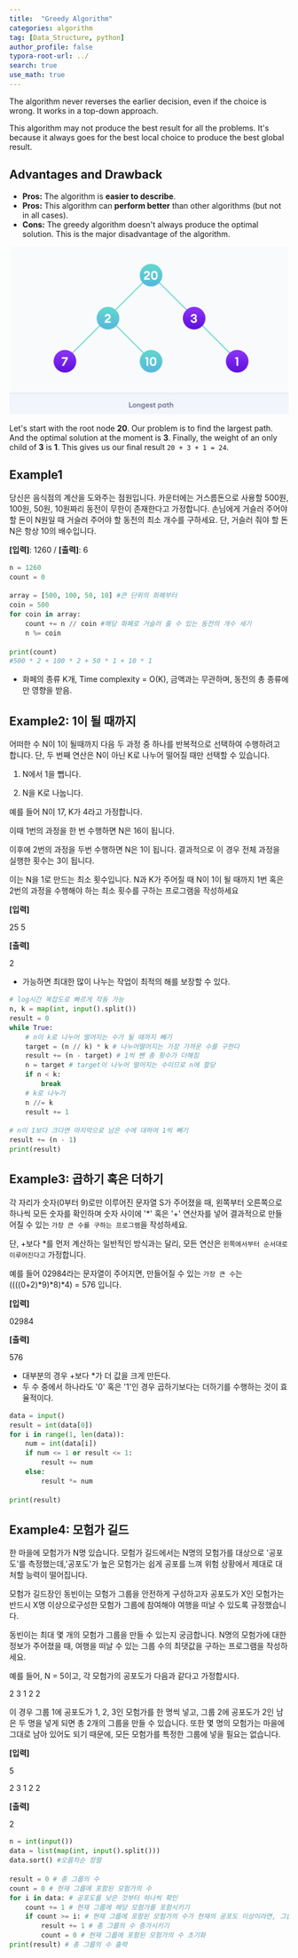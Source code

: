 ```yaml
---
title:  "Greedy Algorithm"
categories: algorithm
tag: [Data_Structure, python]
author_profile: false
typora-root-url: ../
search: true
use_math: true
---
```


The algorithm never reverses the earlier decision, even if the choice is wrong. It works in a top-down approach.

This algorithm may not produce the best result for all the problems. It's because it always goes for the best local choice to produce the best global result.

## Advantages and Drawback

- **Pros:** The algorithm is **easier to describe**.
- **Pros:** This algorithm can **perform better** than other algorithms (but not in all cases).
- **Cons:** The greedy algorithm doesn't always produce the optimal solution. This is the major disadvantage of the algorithm.

![image-20230429151051076](/../images/2023-04-29-Greedy_algorithm/image-20230429151051076.png)

Let's start with the root node **20**. Our problem is to find the largest path. And the optimal solution at the moment is **3**. Finally, the weight of an only child of **3** is **1**. This gives us our final result `20 + 3 + 1 = 24`.

## Example1

당신은 음식점의 계산을 도와주는 점원입니다. 카운터에는 거스름돈으로 사용할 500원, 100원, 50원, 10원짜리 동전이 무한이 존재한다고 가정합니다. 손님에게 거슬러 주어야 할 돈이 N원일 때 거슬러 주어야 할 동전의 최소 개수를 구하세요. 단, 거슬러 줘야 할 돈 N은 항상 10의 배수입니다.

**[입력]**: 1260 / **[출력]**: 6

```python
n = 1260
count = 0

array = [500, 100, 50, 10] #큰 단위의 화폐부터
coin = 500
for coin in array:
    count += n // coin #해당 화폐로 거슬러 줄 수 있는 동전의 개수 세기
    n %= coin

print(count) 
#500 * 2 + 100 * 2 + 50 * 1 + 10 * 1
```

- 화페의 종류 K개, Time complexity = O(K), 금액과는 무관하며, 동전의 총 종류에만 영향을 받음.

## Example2: 1이 될 때까지

어떠한 수 N이 1이 될때까지 다음 두 과정 중 하나를 반복적으로 선택하여 수행하려고 합니다. 단, 두 번째 연산은 N이 아닌 K로 나누어 떨어질 때만 선택할 수 있습니다. 

1. N에서 1을 뺍니다.  

2. N을 K로 나눕니다. 

예를 들어 N이 17, K가 4라고 가정합니다. 

이때 1번의 과정을 한 번 수행하면 N은 16이 됩니다. 

이후에 2번의 과정을 두번 수행하면 N은 1이 됩니다. 결과적으로 이 경우 전체 과정을 실행한 횟수는 3이 됩니다. 

이는 N을 1로 만드는 최소 횟수입니다. N과 K가 주어질 때 N이 1이 될 때까지 1번 혹은 2번의 과정을 수행해야 하는 최소 횟수를 구하는 프로그램을 작성하세요

**[입력]**

25 5

**[출력]**

2

- 가능하면 최대한 많이 나누는 작업이 최적의 해를 보장할 수 있다.

```python
# log시간 복잡도로 빠르게 작동 가능
n, k = map(int, input().split())
result = 0
while True:
    # n이 k로 나누어 떨어지는 수가 될 때까지 빼기
    target = (n // k) * k # 나누어떨어지는 가장 가까운 수를 구한다
    result += (n - target) # 1씩 뺀 총 횟수가 더해짐
    n = target # target이 나누어 떨어지는 수이므로 n에 할당
    if n < k:
        break
    # k로 나누기
    n //= k
    result += 1

# n이 1보다 크다면 마지막으로 남은 수에 대하여 1씩 빼기
result += (n - 1)
print(result)
```

## Example3: 곱하기 혹은 더하기

각 자리가 숫자(0부터 9)로만 이루어진 문자열 S가 주어졌을 때, 왼쪽부터 오른쪽으로 하나씩 모든 숫자를 확인하며 숫자 사이에 '*' 혹은 '+' 연산자를 넣어 결과적으로 만들어질 수 있는 `가장 큰 수를 구하는 프로그램`을 작성하세요. 

단, +보다 *를 먼저 계산하는 일반적인 방식과는 달리, 모든 연산은 `왼쪽에서부터 순서대로 이루어진다고` 가정합니다.

예를 들어 02984라는 문자열이 주어지면, 만들어질 수 있는 `가장 큰 수`는 ((((0+2)*9)*8)*4) = 576 입니다.

**[입력]**

02984

**[출력]**

576

- 대부분의 경우 +보다 *가 더 값을 크게 만든다.
- 두 수 중에서 하나라도 '0' 혹은 '1'인 경우 곱하기보다는 더하기를 수행하는 것이 효율적이다.

```python
data = input()
result = int(data[0])
for i in range(1, len(data)):
    num = int(data[i])
    if num <= 1 or result <= 1:
        result += num
    else:
        result *= num

print(result)
```

## Example4: **모험가 길드**

한 마을에 모험가가 N명 있습니다. 모험가 길드에서는 N명의 모험가를 대상으로 '공포도'를 측정했는데,'공포도'가 높은 모험가는 쉽게 공포를 느껴 위험 상황에서 제대로 대처할 능력이 떨어집니다. 

모험가 길드장인 동빈이는 모험가 그룹을 안전하게 구성하고자 공포도가 X인 모험가는 반드시 X명 이상으로구성한 모험가 그룹에 참여해야 여행을 떠날 수 있도록 규정했습니다. 

동빈이는 최대 몇 개의 모험가 그룹을 만들 수 있는지 궁금합니다. N명의 모험가에 대한 정보가 주어졌을 때, 여행을 떠날 수 있는 그룹 수의 최댓값을 구하는 프로그램을 작성하세요. 

예를 들어, N = 5이고, 각 모험가의 공포도가 다음과 같다고 가정합시다. 

2 3 1 2 2 

이 경우 그룹 1에 공포도가 1, 2, 3인 모험가를 한 명씩 넣고, 그룹 2에 공포도가 2인 남은 두 명을 넣게 되면 총 2개의 그룹을 만들 수 있습니다. 또한 몇 명의 모험가는 마을에 그대로 남아 있어도 되기 때문에, 모든 모험가를 특정한 그룹에 넣을 필요는 없습니다.

**[입력]**

5

2 3 1 2 2

**[출력]**

2

```python
n = int(input())
data = list(map(int, input().split()))
data.sort() #오름차순 정렬

result = 0 # 총 그룹의 수
count = 0 # 현재 그룹에 포함된 모험가의 수
for i in data: # 공포도를 낮은 것부터 하나씩 확인
    count += 1 # 현재 그룹에 해당 모험가를 포함시키기
    if count >= i: # 현재 그룹에 포함된 모험가의 수가 현재의 공포도 이상이라면, 그룹 결성
        result += 1 # 총 그룹의 수 증가시키기
        count = 0 # 현재 그룹에 포함된 모험가의 수 초기화
print(result) # 총 그룹의 수 출력
```


